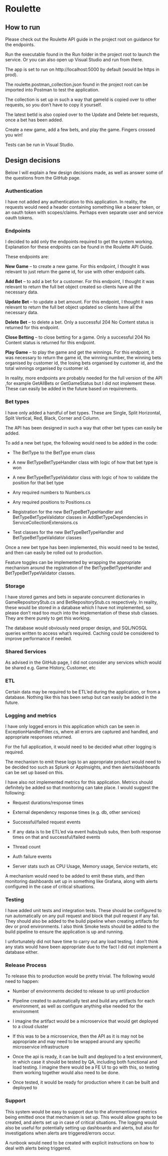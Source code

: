 # Roulette 

## How to run 

Please check out the Roulette API guide in the project root on guidance for the endpoints. 

Run the executable found in the Run folder in the project root to launch the service. Or you can also open up Visual Studio and run from there. 

The app is set to run on http://localhost:5000 by default (would be https in prod). 

The roulette.postman_collection.json found in the project root can be imported into Postman to test the application. 

The collection is set up in such a way that gameId is copied over to other requests, so you don’t have to copy it yourself. 

The latest betId is also copied over to the Update and Delete bet requests, once a bet has been added. 

Create a new game, add a few bets, and play the game. Fingers crossed you win! 

Tests can be run in Visual Studio. 

## Design decisions 

Below I will explain a few design decisions made, as well as answer some of the questions from the GitHub page. 

### Authentication 

I have not added any authentication to this application. In reality, the requests would need a header containing something like a bearer token, or an oauth token with scopes/claims. Perhaps even separate user and service oauth tokens. 

### Endpoints 

I decided to add only the endpoints required to get the system working. Explanation for these endpoints can be found in the Roulette API Guide. 

These endpoints are: 

**New Game** – to create a new game. For this endpoint, I thought it was relevant to just return the game id, for use with other endpoint calls. 

**Add Bet** – to add a bet for a customer. For this endpoint, I thought it was relevant to return the full bet object created so clients have all the necessary data. 

**Update Bet** – to update a bet amount. For this endpoint, I thought it was relevant to return the full bet object updated so clients have all the necessary data. 

**Delete Bet** – to delete a bet. Only a successful 204 No Content status is returned for this endpoint. 

**Close Betting** – to close betting for a game. Only a successful 204 No Content status is returned for this endpoint. 

**Play Game** – to play the game and get the winnings. For this endpoint, it was necessary to return the game id, the winning number, the winning bets organised by customer id, the losing bets organised by customer id, and the total winnings organised by customer id. 

In reality, more endpoints are probably needed for the full version of the API ,for example GetAllBets or GetGameStatus but I did not implement these. These can easily be added in the future based on requirements. 

### Bet types 

I have only added a handful of bet types. These are Single, Split Horizontal, Split Vertical, Red, Black, Corner and Column. 

The API has been designed in such a way that other bet types can easily be added. 

To add a new bet type, the following would need to be added in the code: 

* The BetType to the BetType enum class 

* A new BetTypeBetTypeHandler class with logic of how that bet type is won 

* A new BetTypeBetTypeValidator class with logic of how to validate the position for that bet type 

* Any required numbers to Numbers.cs 

* Any required positions to Positions.cs 

* Registration for the new BetTypeBetTypeHandler and  BetTypeBetTypeValidator classes in AddBetTypeDependencies in ServiceCollectionExtensions.cs 

* Test classes for the new BetTypeBetTypeHandler and  BetTypeBetTypeValidator classes 

Once a new bet type has been implemented, this would need to be tested, and then can easily be rolled out to production. 

Feature toggles can be implemented by wrapping the appropriate mechanism around the registration of the BetTypeBetTypeHandler and BetTypeBetTypeValidator classes. 

### Storage 

I have stored games and bets in separate concurrent dictionaries in GameRepositoryStub.cs and BetRepositoryStub.cs respectively. In reality, these would be stored in a database which I have not implemented, so please don’t read too much into the implementation of these stub classes. They are there purely to get this working. 

The database would obviously need proper design, and SQL/NOSQL queries written to access what’s required. Caching could be considered to improve performance if needed. 

### Shared Services 

As advised in the GitHub page, I did not consider any services which would be shared e.g. Game History, Customer, etc 

### ETL 

Certain data may be required to be ETL’ed during the application, or from a database. Nothing like this has been setup but can easily be added in the future. 

### Logging and metrics 

I have only logged errors in this application which can be seen in ExceptionHandlerFilter.cs, where all errors are captured and handled, and appropriate responses returned. 

For the full application, it would need to be decided what other logging is required.  

The mechanism to emit these logs to an appropriate product would need to be decided too such as Splunk or AppInsights, and then alerts/dashboards can be set up based on this. 

I have also not implemented metrics for this application. Metrics should definitely be added so that monitoring can take place. I would suggest the following: 

* Request durations/response times 

* External dependency response times (e.g. db, other services) 

* Successful/failed request events 

* If any data is to be ETL’ed via event hubs/pub subs, then both response times on that and successful/failed events 

* Thread count 

* Auth failure events 

* Server stats such as CPU Usage, Memory usage, Service restarts, etc 

A mechanism would need to be added to emit these stats, and then monitoring dashboards set up in something like Grafana, along with alerts configured in the case of critical situations. 

### Testing 

I have added unit tests and integration tests. These should be configured to run automatically on any pull request and block that pull request if any fail. They should also be added to the build pipeline when creating artifacts for dev or prod environments. I also think Smoke tests should be added to the build pipeline to ensure the application is up and running. 

I unfortunately did not have time to carry out any load testing. I don’t think any stats would have been appropriate due to the fact I did not implement a database either. 

### Release Process 

To release this to production would be pretty trivial. The following would need to happen: 

* Number of environments decided to release to up until production 

* Pipeline created to automatically test and build any artifacts for each environment, as well as configure anything else needed for the environment 

* I imagine the artifact would be a microservice that would get deployed to a cloud cluster 

* If this was to be a microservice, then the API as it is may not be appropriate and may need to be wrapped around any specific microservice infrastructure 

* Once the api is ready, it can be built and deployed to a test environment, in which case it should be tested by QA, including both functional and load testing. I imagine there would be a FE UI to go with this, so testing them working together would also need to be done. 

* Once tested, it would be ready for production where it can be built and deployed to 

### Support 

This system would be easy to support due to the aforementioned metrics being emitted once that mechanism is set up. This would allow graphs to be created, and alerts set up in case of critical situations. The logging would also be useful for potentially setting up dashboards and alerts, but also for investigations when alerts are triggered/errors occur. 

A runbook would need to be created with explicit instructions on how to deal with alerts being triggered. 